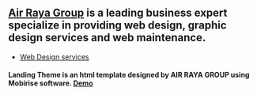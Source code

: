## [Air Raya Group](http://www.airrayagroup.com/) is a leading business expert specialize in providing web design, graphic design services and web maintenance.

* [Web Design services](http://www.airrayagroup.com/)

#### Landing Theme is an html template designed by AIR RAYA GROUP using Mobirise software. [Demo](https://yourfreebies.github.io/landing/)

 
